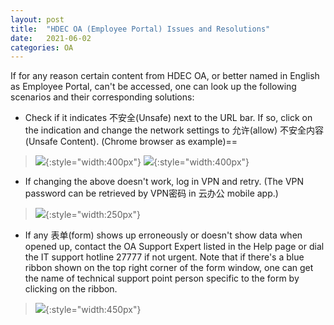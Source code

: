 ```yaml
---
layout: post
title:  "HDEC OA (Employee Portal) Issues and Resolutions"
date:   2021-06-02 
categories: OA
---
```


If for any reason certain content from HDEC OA, or better named in English as Employee Portal, can't be accessed, one can look up the following scenarios and their corresponding solutions:

- Check if it indicates 不安全(Unsafe) next to the URL bar. If so, click on the indication and change the network settings to 允许(allow) 不安全内容(Unsafe Content). (Chrome browser as example)==
>![]({{site.baseurl}}/assets/OA.JPG){:style="width:400px"}
>![]({{site.baseurl}}/assets/chrome.JPG){:style="width:400px"}   

- If changing the above doesn't work, log in VPN and retry. (The VPN password can be retrieved by VPN密码 in 云办公 mobile app.)
>![]({{site.baseurl}}/assets/app.JPG){:style="width:250px"}

- If any 表单(form) shows up erroneously or doesn't show data when opened up, contact the OA Support Expert listed in the Help page or dial the IT support hotline 27777 if not urgent. Note that if there's a blue ribbon shown on the top right corner of the form window, one can get the name of technical support point person specific to the form by clicking on the ribbon.
>![]({{site.baseurl}}/assets/form.JPG){:style="width:450px"}


